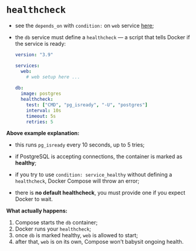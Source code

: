 # `healthcheck`

- see the `depends_on` with `condition:` on `web` service [here](../definition/definition.md);
- the `db` service must define a `healthcheck` — a script that tells Docker if the service is ready:

    ```yaml
    version: "3.9"
    
    services:
      web:
        # web setup here ...
            
    db:
      image: postgres
      healthcheck:
        test: ["CMD", "pg_isready", "-U", "postgres"]
        interval: 10s
        timeout: 5s
        retries: 5
    ```

**Above example explanation:**

- this runs `pg_isready` every 10 seconds, up to 5 tries;
- if PostgreSQL is accepting connections, the container is marked as **healthy**;
- if you try to use `condition: service_healthy` without defining a `healthcheck`, Docker Compose will throw an error;


- there is **no default healthcheck**, you must provide one if you expect Docker to wait.

**What actually happens:**

1. Compose starts the `db` container;
2. Docker runs your `healthcheck`;
3. once `db` is marked healthy, `web` is allowed to start;
4. after that, `web` is on its own, Compose won't babysit ongoing health.
